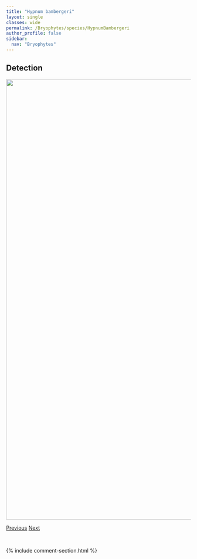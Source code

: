 ```yaml
---
title: "Hypnum bambergeri"
layout: single
classes: wide
permalink: /Bryophytes/species/HypnumBambergeri
author_profile: false
sidebar:
  nav: "Bryophytes"
---
```


<h2>Detection</h2>

<a href="https://drive.google.com/uc?export=view&id=12xPGzN4gv3ILm70qBbBK6l0Qhlk4eobn">
<img src="https://drive.google.com/uc?export=view&id=12xPGzN4gv3ILm70qBbBK6l0Qhlk4eobn" height = "1200" width = "800">
</a>


<a href="/DevelopmentWebsite/Bryophytes/species/HymenostyliumRecurvirostrum" class="pagination--pager" title="Hymenostylium recurvirostrum">Previous</a> <a href="/DevelopmentWebsite/Bryophytes/species/HypnumCallichroum" class="pagination--pager" title="Hypnum callichroum">Next</a>

<p>&nbsp;</p>

{% include comment-section.html %}
